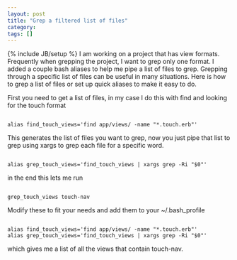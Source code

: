 ```yaml
---
layout: post
title: "Grep a filtered list of files"
category:
tags: []
---
```

{% include JB/setup %}
I am working on a project that has view formats. Frequently when grepping the project, I want to grep only one format. I added a couple bash aliases to help me pipe a list of files to grep. Grepping through a specific list of files can be useful in many situations. Here is how to grep a list of files or set up quick aliases to make it easy to do.

First you need to get a list of files, in my case I do this with find and looking for the touch format

<code>
alias find_touch_views='find app/views/ -name "*.touch.erb"'
</code>

This generates the list of files you want to grep, now you just pipe that list to grep using xargs to grep each file for a specific word.

<code>
alias grep_touch_views='find_touch_views | xargs grep -Ri "$0"'
</code>

in the end this lets me run

<code>
grep_touch_views touch-nav 
</code>

Modify these to fit your needs and add them to your ~/.bash_profile

<code>
alias find_touch_views='find app/views/ -name "*.touch.erb"'
alias grep_touch_views='find_touch_views | xargs grep -Ri "$0"'
</code>

which gives me a list of all the views that contain touch-nav.